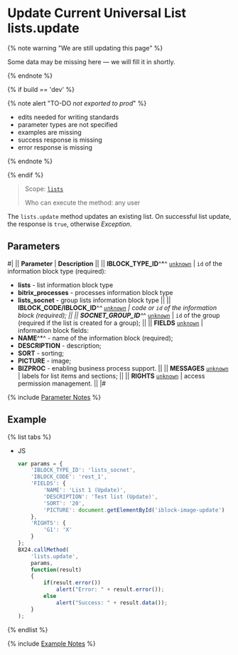 # Update Current Universal List lists.update

{% note warning "We are still updating this page" %}

Some data may be missing here — we will fill it in shortly.

{% endnote %}

{% if build == 'dev' %}

{% note alert "TO-DO _not exported to prod_" %}

- edits needed for writing standards
- parameter types are not specified
- examples are missing
- success response is missing
- error response is missing

{% endnote %}

{% endif %}

> Scope: [`lists`](../../scopes/permissions.md)
>
> Who can execute the method: any user

The `lists.update` method updates an existing list. On successful list update, the response is `true`, otherwise *Exception*.

## Parameters

#|
|| **Parameter** | **Description** ||
|| **IBLOCK_TYPE_ID**^*^
[`unknown`](../../data-types.md) | `id` of the information block type (required):
- **lists** - list information block type
- **bitrix_processes** - processes information block type
- **lists_socnet** - group lists information block type ||
|| **IBLOCK_CODE/IBLOCK_ID**^*^
[`unknown`](../../data-types.md) | code or `id` of the information block (required); ||
|| **SOCNET_GROUP_ID**^*^
[`unknown`](../../data-types.md) | `id` of the group (required if the list is created for a group); ||
|| **FIELDS**
[`unknown`](../../data-types.md) | information block fields:
- **NAME**^*^ - name of the information block (required);
- **DESCRIPTION** - description;
- **SORT** - sorting;
- **PICTURE** - image;
- **BIZPROC** - enabling business process support. ||
|| **MESSAGES**
[`unknown`](../../data-types.md) | labels for list items and sections; ||
|| **RIGHTS**
[`unknown`](../../data-types.md) | access permission management. ||
|#

{% include [Parameter Notes](../../../_includes/required.md) %}

## Example

{% list tabs %}

- JS

    ```js
    var params = {
        'IBLOCK_TYPE_ID': 'lists_socnet',
        'IBLOCK_CODE': 'rest_1',
        'FIELDS': {
            'NAME': 'List 1 (Update)',
            'DESCRIPTION': 'Test list (Update)',
            'SORT': '20',
            'PICTURE': document.getElementById('iblock-image-update')
        },
        'RIGHTS': {
            'G1': 'X'
        }
    };
    BX24.callMethod(
        'lists.update',
        params,
        function(result)
        {
            if(result.error())
                alert("Error: " + result.error());
            else
                alert("Success: " + result.data());
        }
    );
    ```

{% endlist %}

{% include [Example Notes](../../../_includes/examples.md) %}